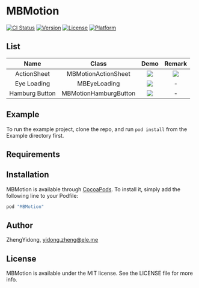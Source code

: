 # MBMotion

[![CI Status](http://img.shields.io/travis/ZhengYidong/MBMotion.svg?style=flat)](https://travis-ci.org/ZhengYidong/MBMotion)
[![Version](https://img.shields.io/cocoapods/v/MBMotion.svg?style=flat)](http://cocoapods.org/pods/MBMotion)
[![License](https://img.shields.io/cocoapods/l/MBMotion.svg?style=flat)](http://cocoapods.org/pods/MBMotion)
[![Platform](https://img.shields.io/cocoapods/p/MBMotion.svg?style=flat)](http://cocoapods.org/pods/MBMotion)

## List

|Name|Class|Demo|Remark|
|:-:|:-:|:-:|:-:|
|ActionSheet|MBMotionActionSheet| ![](https://github.com/mmoaay/MBMotion/blob/master/Demo/mbmotion_actionsheet.gif) | ![](https://github.com/mmoaay/MBMotion/blob/master/Demo/mbmotion_actionsheet_origin.gif)|
|Eye Loading|MBEyeLoading| ![](https://github.com/mmoaay/MBMotion/blob/master/Demo/mbmotion_mbmotion_eyeloading.gif) | - |
|Hamburg Button|MBMotionHamburgButton| ![](https://github.com/mmoaay/MBMotion/blob/master/Demo/mbmotion_hamburgbutton.gif) | - |

## Example

To run the example project, clone the repo, and run `pod install` from the Example directory first.

## Requirements

## Installation

MBMotion is available through [CocoaPods](http://cocoapods.org). To install
it, simply add the following line to your Podfile:

```ruby
pod "MBMotion"
```

## Author

ZhengYidong, yidong.zheng@ele.me

## License

MBMotion is available under the MIT license. See the LICENSE file for more info.
